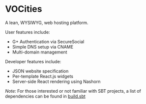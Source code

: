 VOCities
========

A lean, WYSIWYG, web hosting platform.

User features include:

 - G+ Authentication via SecureSocial
 - Simple DNS setup via CNAME
 - Multi-domain management

Developer features include:

 - JSON website specification
 - Per-template React.js widgets
 - Server-side React rendering using Nashorn

*Note:* For those interested or not familiar with SBT projects, a list of dependencies can be found in [build.sbt](build.sbt)

